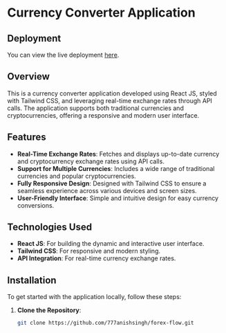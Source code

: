 # Currency Converter Application
## Deployment

You can view the live deployment [here](https://forex-flow-anish.netlify.app/).


## Overview

This is a currency converter application developed using React JS, styled with Tailwind CSS, and leveraging real-time exchange rates through API calls. The application supports both traditional currencies and cryptocurrencies, offering a responsive and modern user interface.

## Features

- **Real-Time Exchange Rates**: Fetches and displays up-to-date currency and cryptocurrency exchange rates using API calls.
- **Support for Multiple Currencies**: Includes a wide range of traditional currencies and popular cryptocurrencies.
- **Fully Responsive Design**: Designed with Tailwind CSS to ensure a seamless experience across various devices and screen sizes.
- **User-Friendly Interface**: Simple and intuitive design for easy currency conversions.

## Technologies Used

- **React JS**: For building the dynamic and interactive user interface.
- **Tailwind CSS**: For responsive and modern styling.
- **API Integration**: For real-time currency exchange rates.

## Installation

To get started with the application locally, follow these steps:

1. **Clone the Repository**:

   ```bash
   git clone https://github.com/777anishsingh/forex-flow.git
